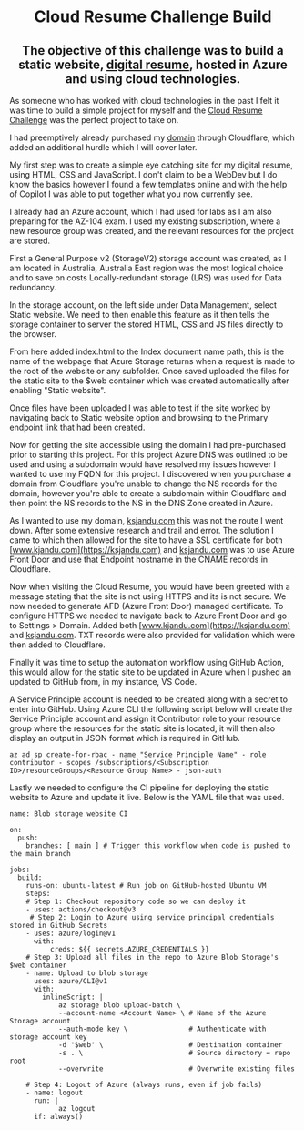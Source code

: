 <div align="center">

# Cloud Resume Challenge Build


## The objective of this challenge was to build a static website, [digital resume](https://ksjandu.com), hosted in Azure and using cloud technologies.

</div>

As someone who has worked with cloud technologies in the past I felt it was time to build a simple project for myself and the [Cloud Resume
Challenge](https://cloudresumechallenge.dev/docs/the-challenge/azure/) was the perfect project to take on.

I had preemptively already purchased my [domain](https://ksjandu.com) through Cloudflare, which added an additional hurdle which I will cover later.

My first step was to create a simple eye catching site for my digital resume, using HTML, CSS and JavaScript. I don't claim to be a WebDev but I do know the basics however I found a few templates online and with the help of Copilot I was able to put together what you now currently see.

I already had an Azure account, which I had used for labs as I am also preparing for the AZ-104 exam. I used my existing subscription, where a new resource group was created, and the relevant resources for the project are stored.

First a General Purpose v2 (StorageV2) storage account was created, as I am located in Australia, Australia East region was the most logical choice and to save on costs Locally-redundant storage (LRS) was used for Data redundancy.

In the storage account, on the left side under Data Management, select Static website. We need to then enable this feature as it then tells the storage container to server the stored HTML, CSS and JS files directly to the browser. 

From here added index.html to the Index document name path, this is the name of the webpage that Azure Storage returns when a request is made to the root of the website or any subfolder. Once saved uploaded the files for the static site to the $web container which was created automatically after enabling "Static website".

Once files have been uploaded I was able to test if the site worked by navigating back to Static website option and browsing to the Primary endpoint link that had been created.

Now for getting the site accessible using the domain I had pre-purchased prior to starting this project. For this project Azure DNS was outlined to be used and using a subdomain would have resolved my issues however I wanted to use my FQDN for this project. I discovered when you purchase a domain from Cloudflare you're unable to change the NS records for the domain, however you're able to create a subdomain within Cloudflare and then point the NS records to the NS in the DNS Zone created in Azure.

As I wanted to use my domain, [ksjandu.com](https://ksjandu.com) this was not the route I went down. After some extensive research and trail and error. The solution I came to which then allowed for the site to have a SSL certificate for both [www.kjandu.com](https://ksjandu.com) and [ksjandu.com](https://ksjandu.com) was to use Azure Front Door and use that Endpoint hostname in the CNAME records in Cloudflare.

Now when visiting the Cloud Resume, you would have been greeted with a message stating that the site is not using HTTPS and its is not secure. We now needed to generate AFD (Azure Front Door) managed certificate. To configure HTTPS we needed to navigate back to Azure Front Door and go to Settings > Domain. Added both [www.kjandu.com](https://ksjandu.com) and [ksjandu.com](https://ksjandu.com). TXT records were also provided for validation which were then added to Cloudflare.

Finally it was time to setup the automation workflow using GitHub Action, this would allow for the static site to be updated in Azure when I pushed an updated to GitHub from, in my instance, VS Code.

A Service Principle account is needed to be created along with a secret to enter into GitHub. Using Azure CLI the following script below will create the Service Principle account and assign it Contributor role to your resource group where the resources for the static site is located, it will then also display an output in JSON format which is required in GitHub. 

```
az ad sp create-for-rbac - name "Service Principle Name" - role contributor - scopes /subscriptions/<Subscription ID>/resourceGroups/<Resource Group Name> - json-auth
```

Lastly we needed to configure the CI pipeline for deploying the static website to Azure and update it live. Below is the YAML file that was used.


```
name: Blob storage website CI

on:
  push:
    branches: [ main ] # Trigger this workflow when code is pushed to the main branch

jobs:
  build:
    runs-on: ubuntu-latest # Run job on GitHub-hosted Ubuntu VM
    steps:
    # Step 1: Checkout repository code so we can deploy it
    - uses: actions/checkout@v3
     # Step 2: Login to Azure using service principal credentials stored in GitHub Secrets
    - uses: azure/login@v1
      with:
          creds: ${{ secrets.AZURE_CREDENTIALS }}
    # Step 3: Upload all files in the repo to Azure Blob Storage's $web container
    - name: Upload to blob storage
      uses: azure/CLI@v1
      with:
        inlineScript: |
            az storage blob upload-batch \
            --account-name <Account Name> \ # Name of the Azure Storage account
            --auth-mode key \               # Authenticate with storage account key
            -d '$web' \                     # Destination container
            -s . \                          # Source directory = repo root
            --overwrite                     # Overwrite existing files
           
    # Step 4: Logout of Azure (always runs, even if job fails)
    - name: logout
      run: |
            az logout
      if: always()
```